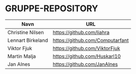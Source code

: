 # GRUPPE-REPOSITORY

| Navn| URL                             |
| --- |---------------------------------|
| Christine Nilsen | https://github.com/liahra |
| Lennart Birkeland | https://github.com/Computarfant |
| Viktor Fjuk | https://github.com/ViktorFjuk |
| Martin Malja | https://github.com/Huskarl10 |
| Jan Alnes | https://github.com/JanAlnes |